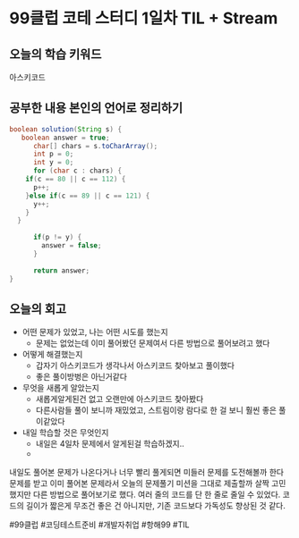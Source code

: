 # 99클럽 코테 스터디 1일차 TIL + Stream
## 오늘의 학습 키워드
아스키코드

## 공부한 내용 본인의 언어로 정리하기
``` java
boolean solution(String s) {
   boolean answer = true;
      char[] chars = s.toCharArray();
      int p = 0;
      int y = 0;
      for (char c : chars) {
    if(c == 80 || c == 112) {
      p++;
    }else if(c == 89 || c == 121) {
      y++;
    }
  }
      
      if(p != y) {
        answer = false;
      }
     
      return answer;
}
```
## 오늘의 회고
- 어떤 문제가 있었고, 나는 어떤 시도를 했는지
  - 문제는 없었는데 이미 풀어봤던 문제여서 다른 방법으로 풀어보려고 했다
- 어떻게 해결했는지
  - 갑자기 아스키코드가 생각나서 아스키코드 찾아보고 풀이했다
  - 좋은 풀이방벙은 아닌거같다
- 무엇을 새롭게 알았는지
  - 새롭게알게된건 없고 오랜만에 아스키코드 찾아봤다
  - 다른사람들 풀이 보니까 재밌었고, 스트림이랑 람다로 한 걸 보니 훨씬 좋은 풀이같았다
- 내일 학습할 것은 무엇인지
  - 내일은 4일차 문제에서 알게된걸 학습하겠지..
  - 

내일도 풀어본 문제가 나온다거나 너무 빨리 풀게되면 미들러 문제를 도전해볼까 한다
문제를 받고 이미 풀어본 문제라서 오늘의 문제풀기 미션을 그대로 제출할까 살짝 고민했지만 다른 방법으로 풀어보기로 했다. 여러 줄의 코드를 단 한 줄로 줄일 수 있었다. 코드의 길이가 짧은게 무조건 좋은 건 아니지만, 기존 코드보다 가독성도 향상된 것 같다.

#99클럽 #코딩테스트준비 #개발자취업 #항해99 #TIL
